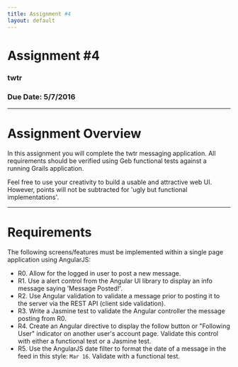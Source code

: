 ```yaml
---
title: Assignment #4
layout: default
---
```


# Assignment #4

### twtr

### Due Date: 5/7/2016

---

# Assignment Overview
In this assignment you will complete the twtr messaging application.  All requirements should be verified using Geb functional tests against a running Grails application.

Feel free to use your creativity to build a usable and attractive web UI.  However, points will not be subtracted for 'ugly but functional implementations'.

---

# Requirements
The following screens/features must be implemented within a single page application using AngularJS:

- R0. Allow for the logged in user to post a new message.
- R1. Use a alert control from the Angular UI library to display an info message saying 'Message Posted!'.
- R2. Use Angular validation to validate a message prior to posting it to the server via the REST API (client side validation).
- R3. Write a Jasmine test to validate the Angular controller the message posting from R0.
- R4. Create an Angular directive to display the follow button or "Following User" indicator on another user's account page. Validate this control with either a functional test or a Jasmine test.
- R5. Use the AngularJS date filter to format the date of a message in the feed in this style: `Mar 16`.  Validate with a functional test.
